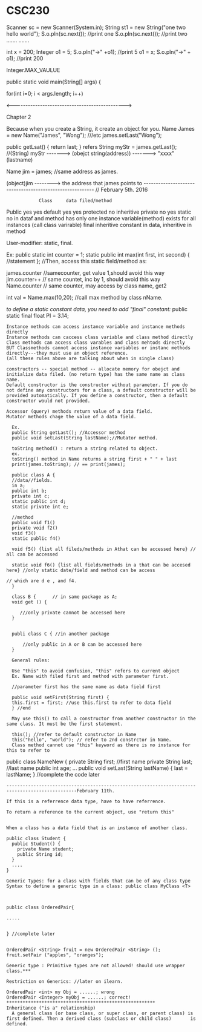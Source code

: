 # CSC230

  Scanner sc = new Scanner(System.in);
  String st1 = new String("one two hello world");
  S.o.pln(sc.next()); //print one
  S.o.pln(sc.next()); //print two
  .......
  .......
  
  int x = 200;
  Integer o1 = 5;
  S.o.pln("->" +o1); //print 5
  o1 = x;
  S.o.pln("->" + o1);  //print 200
  
  Integer.MAX_VAULUE
  
  public static void main(String[] args) {
  
  for(int i=0; i < args.length; i++) 
  
  <---------------------------------------------->
  
  
  Chapter 2

  Because when you create a String, it create an object for you. Name James = new Name("James", "Wong"); ///etc
  james.setLast("Wong");
  
  public getLsat() {
  return last;
  }
                                                      refers
  String myStr = james.getLast();    //(String) myStr -------> (obejct string(address)) ------->  "xxxx"(lastname)


  Name jim = james; //same address as james.
  
  (object)jim --------> the address that james points to
  --------------------------------------------------------- // February 5th. 2016
  
                Class     data filed/method
  Public          yes           yes
  default         yes           yes
  protected       no            inheritive
  private         no            yes
  static          no      in dataf and method has only one instance variable(method) exists for all instances (call class varirable)
  final       inheritive  constant in data, inheritive in method
  
  User-modifier: static, final.
  
  Ex:
  public static int counter = 1;
  static public int max(int first, int second) { //statement
  };
  //Then, access this static field/method as:
  
  james.counter //samecounter, get value 1,should avoid this way
  jim.counter++ // same countet, inc by 1, should avoid this way
  Name.counter // same counter, may access by class name, get2
  
  int val = Name.max(10,20); //call max method by class nName.
  
  *to define a static constant data, you need to add "final" constant:*
    public static final float PI = 3.14;
    
    Instance methods can access instance variable and instance methods directly
    Instance methods can caccess class variable and class method directly
    Class methods can access class varables and class mehtods directly
    BUT Classmethods cannot access instance variables or instanc methods directly---they must use an object reference.
    (all these rules above are talking about when in single class)
    
    constructors -- special method -- allocate memory for obejct and initialize data filed. (no return type) has the same name as class name.
    Default constructor is the constructor without parameter. If you do not define any constructors for a class, a default constructor will be provided automatically. If you define a constructor, then a default constructor would not provided.
    
    Accessor (query) methods return value of a data field.
    Mutator methods chage the value of a data field.
    
      Ex.
      public String getLast(); //Accessor method
      public void setLast(String lastName);//Mutator method. 
      
      toString method() : return a string related to object.
      ex. 
      toString() method in Name returns a string first + " " + last
      print(james.toString); // == print(james);
      
      public class A {
      //data//fields.
      in a;
      public int b;
      private int c;
      static public int d;
      static private int e;
      
      //method
      public void f1()
      private void f2()
      void f3() 
      static public f4()
      
      void f5() {list all fileds/methods in Athat can be accessed here} // all can be accessed
      
      static void f6() {list all fields/methods in a that can be accesed here} //only static date/field and method can be access
                                                                               // which are d e , and f4.
      }
      
      class B {      // in same package as A;
      void get () {
      
         ///only private cannot be accessed here
      }
      
      
      publi class C { //in another package 
      
          //only public in A or B can be accessed here
      }
      
      General rules:
      
      Use "this" to avoid confusion, "this" refers to current object
      Ex. Name with filed first and method with parameter first.
      
      //parameter first has the same name as data field first
      
      public void setFirst(String first) {
      this.first = first; //use this.first to refer to data field
      } //end
      
      May use this() to call a constructor from another constructor in the same class. It must be the first statement.
      
      this(); //refer to default constructor in Name
      this("hello", "world"); // refer to 2nd constrctor in Name.
      Class method cannot use "this" keyword as there is no instance for this to refer to
  
  public class NameNew {
    private String first; //first name
    private String last;  //last name
    public int age;
    ...
    public void setLast(String lastName) {
      last = lastName;
    }
    //complete the code later 
    
    ------------------------------------------------------------------------------------------------February 11th.
    
    If this is a referrence data type, have to have referrence.
    
    To return a reference to the current object, use "return this"
    
    
    When a class has a data field that is an instance of another class.
    
    public class Student {
      public Student() {
        private Name student;
        public String id;
      }
      ....
    }
    
    Generic Types: for a class with fields that can be of any class type
    Syntax to define a generic type in a class: public class MyClass <T>
    
    
    
    public class OrderedPair{
    
    .....
    
    
    } //complete later
    
    
    OrderedPair <String> fruit = new OrderedPair <String> ();
    fruit.setPair ("apples", "oranges"); 
    
    Generic type : Primitive types are not allowed! should use wrapper class.***
    
    Restriction on Generics: //later on ilearn.
    
    OrderedPair <int> my Obj = ......; wrong
    OrderedPair <Integer> myObj = ......; correct!
    *******************************************************
    Inheritance ("is a" relationship)
      A general class (or base class, or super class, or parent class) is first defined. Then a derived class (subclass or child class)       is defined.
    
    
